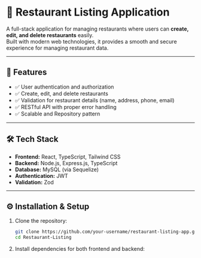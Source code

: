 # 🍴 Restaurant Listing Application

A full-stack application for managing restaurants where users can **create, edit, and delete restaurants** easily.  
Built with modern web technologies, it provides a smooth and secure experience for managing restaurant data.

---

## 🚀 Features

- ✅ User authentication and authorization  
- ✅ Create, edit, and delete restaurants  
- ✅ Validation for restaurant details (name, address, phone, email)  
- ✅ RESTful API with proper error handling  
- ✅ Scalable and Repository pattern

---

## 🛠️ Tech Stack

- **Frontend:** React, TypeScript, Tailwind CSS  
- **Backend:** Node.js, Express.js, TypeScript  
- **Database:** MySQL (via Sequelize)  
- **Authentication:** JWT   
- **Validation:** Zod  

---

## ⚙️ Installation & Setup

1. Clone the repository:
   ```bash
   git clone https://github.com/your-username/restaurant-listing-app.git
   cd Restaurant-Listing
1. Install dependencies for both frontend and backend:





